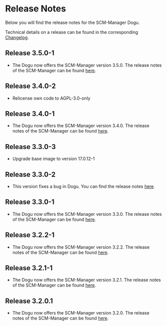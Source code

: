 # Release Notes

Below you will find the release notes for the SCM-Manager Dogu. 

Technical details on a release can be found in the corresponding [Changelog](https://scm-manager.org/download/archive).

## Release 3.5.0-1

* The Dogu now offers the SCM-Manager version 3.5.0. The release notes of the SCM-Manager can be found [here](https://scm-manager.org/blog/posts/2024-10-10-scm-manager-3-5-0/).
 
## Release 3.4.0-2

- Relicense own code to AGPL-3.0-only

## Release 3.4.0-1

* The Dogu now offers the SCM-Manager version 3.4.0. The release notes of the SCM-Manager can be found [here](https://scm-manager.org/blog/posts/2024-08-21-scm-manager-3-4-0/).

## Release 3.3.0-3

* Upgrade base image to version 17.0.12-1

## Release 3.3.0-2

* This version fixes a bug in Dogu. You can find the release notes [here](https://github.com/cloudogu/scm/releases/tag/3.3.0-2).

## Release 3.3.0-1

* The Dogu now offers the SCM-Manager version 3.3.0. The release notes of the SCM-Manager can be found [here](https://scm-manager.org/blog/posts/2024-07-08-scm-manager-3-3-0/).

## Release 3.2.2-1

* The Dogu now offers the SCM-Manager version 3.2.2. The release notes of the SCM-Manager can be found [here](https://scm-manager.org/download/3.2.2/#changelog).

## Release 3.2.1-1

* The Dogu now offers the SCM-Manager version 3.2.1. The release notes of the SCM-Manager can be found [here](https://scm-manager.org/download/3.2.1/#changelog).

## Release 3.2.0.1

* The Dogu now offers the SCM-Manager version 3.2.0. The release notes of the SCM-Manager can be found [here](https://scm-manager.org/blog/posts/2024-05-23-scm-manager-3-2-0/).
